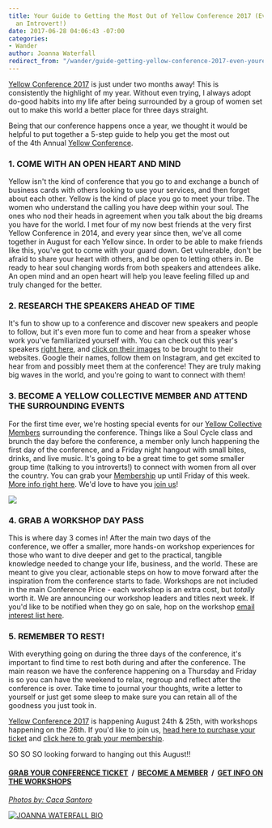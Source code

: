 ```yaml
---
title: Your Guide to Getting the Most Out of Yellow Conference 2017 (Even if You're
  an Introvert!)
date: 2017-06-28 04:06:43 -07:00
categories:
- Wander
author: Joanna Waterfall
redirect_from: "/wander/guide-getting-yellow-conference-2017-even-youre-introvert/"
---
```


[Yellow Conference 2017](http://yellowco.co/conference/) is just under two months away! This is consistently the highlight of my year. Without even trying, I always adopt do-good habits into my life after being surrounded by a group of women set out to make this world a better place for three days straight.

Being that our conference happens once a year, we thought it would be helpful to put together a 5-step guide to help you get the most out of the 4th Annual [Yellow Conference](http://yellowco.co/conference/).

### 1\. COME WITH AN OPEN HEART AND MIND

Yellow isn't the kind of conference that you go to and exchange a bunch of business cards with others looking to use your services, and then forget about each other. Yellow is the kind of place you go to meet your tribe. The women who understand the calling you have deep within your soul. The ones who nod their heads in agreement when you talk about the big dreams you have for the world. I met four of my now best friends at the very first Yellow Conference in 2014, and every year since then, we've all come together in August for each Yellow since. In order to be able to make friends like this, you've got to come with your guard down. Get vulnerable, don't be afraid to share your heart with others, and be open to letting others in. Be ready to hear soul changing words from both speakers and attendees alike. An open mind and an open heart will help you leave feeling filled up and truly changed for the better.

### 2\. RESEARCH THE SPEAKERS AHEAD OF TIME

It's fun to show up to a conference and discover new speakers and people to follow, but it's even more fun to come and hear from a speaker whose work you've familiarized yourself with. You can check out this year's speakers [right here](http://yellowco.co/yellow-conference-2017-speakers/), and [click on their images](http://yellowco.co/yellow-conference-2017-speakers/) to be brought to their websites. Google their names, follow them on Instagram, and get excited to hear from and possibly meet them at the conference! They are truly making big waves in the world, and you're going to want to connect with them!

### 3\. BECOME A YELLOW COLLECTIVE MEMBER AND ATTEND THE SURROUNDING EVENTS

For the first time ever, we're hosting special events for our [Yellow Collective Members](http://yellowcollective.co/) surrounding the conference. Things like a Soul Cycle class and brunch the day before the conference, a member only lunch happening the first day of the conference, and a Friday night hangout with small bites, drinks, and live music. It's going to be a great time to get some smaller group time (talking to you introverts!) to connect with women from all over the country. You can grab your [Membership](http://yellowcollective.co/) up until Friday of this week. [More info right here](http://yellowcollective.co/). We'd love to have you [join us](http://yellowcollective.co/)!

[![](https://yellow-blog-images.imgix.net/2017/06/Yellow2016SpeakerDinner-44.jpg)](https://yellow-blog-images.imgix.net/2017/06/Yellow2016SpeakerDinner-44.jpg)

### 4\. GRAB A WORKSHOP DAY PASS

This is where day 3 comes in! After the main two days of the conference, we offer a smaller, more hands-on workshop experiences for those who want to dive deeper and get to the practical, tangible knowledge needed to change your life, business, and the world. These are meant to give you clear, actionable steps on how to move forward after the inspiration from the conference starts to fade. Workshops are not included in the main Conference Price - each workshop is an extra cost, but _totally_ worth it. We are announcing our workshop leaders and titles next week. If you'd like to be notified when they go on sale, hop on the workshop [email interest list here](http://eepurl.com/cUck21).

### 5\. REMEMBER TO REST!

With everything going on during the three days of the conference, it's important to find time to rest both during and after the conference. The main reason we have the conference happening on a Thursday and Friday is so you can have the weekend to relax, regroup and reflect after the conference is over. Take time to journal your thoughts, write a letter to yourself or just get some sleep to make sure you can retain all of the goodness you just took in.

[Yellow Conference 2017](http://yellowco.co/conference/) is happening August 24th & 25th, with workshops happening on the 26th. If you'd like to join us, [head here to purchase your ticket](http://yellowco.co/conference/) and [click here to grab your membership](http://yellowcollective.co/).

SO SO SO looking forward to hanging out this August!!

#### [GRAB YOUR CONFERENCE TICKET](http://yellowco.co/conference/)  /  [BECOME A MEMBER](http://yellowcollective.co/)  /  [GET INFO ON THE WORKSHOPS](http://eepurl.com/cUck21)

[_Photos by: Caca Santoro_](http://cacasantoro.com/)

[![JOANNA WATERFALL BIO](https://yellow-blog-images.imgix.net/2017/05/JOANNA-WATERFALL-BIO.jpg)](https://www.instagram.com/joannawaterfall/)
